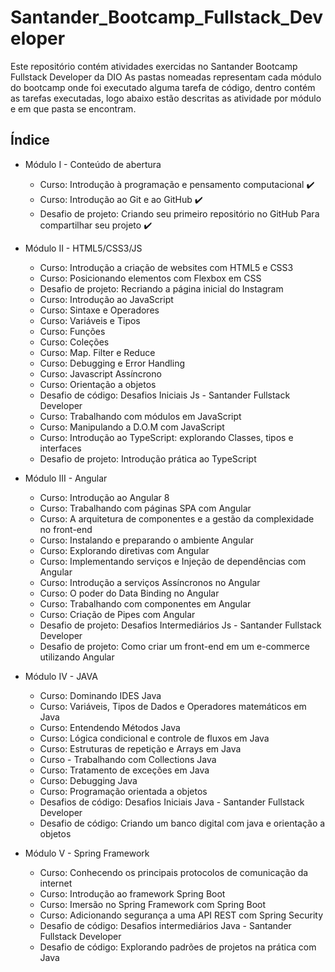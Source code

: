 # Santander_Bootcamp_Fullstack_Developer

Este repositório contém atividades exercidas no Santander Bootcamp Fullstack Developer da DIO
As pastas nomeadas representam cada módulo do bootcamp onde foi executado alguma tarefa de código, dentro contém as tarefas executadas, logo abaixo estão descritas as atividade por módulo e em que pasta se encontram.

## Índice

  - Módulo I - Conteúdo de abertura
    - Curso: Introdução à programação e pensamento computacional :heavy_check_mark:
    - Curso: Introdução ao Git e ao GitHub :heavy_check_mark:
    - Desafio de projeto: Criando seu primeiro repositório no GitHub Para compartilhar seu projeto :heavy_check_mark:


  - Módulo II - HTML5/CSS3/JS
    - Curso: Introdução a criação de websites com HTML5 e CSS3
    - Curso: Posicionando elementos com Flexbox em CSS
    - Desafio de projeto: Recriando a página inicial do Instagram
    - Curso: Introdução ao JavaScript
    - Curso: Sintaxe e Operadores
    - Curso: Variáveis e Tipos
    - Curso: Funções
    - Curso: Coleções
    - Curso: Map. Filter e Reduce
    - Curso: Debugging e Error Handling
    - Curso: Javascript Assíncrono
    - Curso: Orientação a objetos
    - Desafio de código: Desafios Iniciais Js - Santander Fullstack Developer
    - Curso: Trabalhando com módulos em JavaScript
    - Curso: Manipulando a D.O.M com JavaScript
    - Curso: Introdução ao TypeScript: explorando Classes, tipos e interfaces
    - Desafio de projeto: Introdução prática ao TypeScript


  - Módulo III - Angular
    - Curso: Introdução ao Angular 8
    - Curso: Trabalhando com páginas SPA com Angular
    - Curso: A arquitetura de componentes e a gestão da complexidade no front-end
    - Curso: Instalando e preparando o ambiente Angular
    - Curso: Explorando diretivas com Angular
    - Curso: Implementando serviços e Injeção de dependências com Angular
    - Curso: Introdução a serviços Assíncronos no Angular
    - Curso: O poder do Data Binding no Angular
    - Curso: Trabalhando com componentes em Angular
    - Curso: Criação de Pipes com Angular
    - Desafio de projeto: Desafios Intermediários Js - Santander Fullstack Developer
    - Desafio de projeto: Como criar um front-end em um e-commerce utilizando Angular


  - Módulo IV - JAVA
    - Curso: Dominando IDES Java
    - Curso: Variáveis, Tipos de Dados e Operadores matemáticos em Java
    - Curso: Entendendo Métodos Java
    - Curso: Lógica condicional e controle de fluxos em Java
    - Curso: Estruturas de repetição e Arrays em Java
    - Curso - Trabalhando com Collections Java
    - Curso: Tratamento de exceções em Java
    - Curso: Debugging Java
    - Curso: Programação orientada a objetos
    - Desafios de código: Desafios Iniciais Java - Santander Fullstack Developer
    - Desafio de código: Criando um banco digital com java e orientação a objetos


  - Módulo V - Spring Framework
    - Curso: Conhecendo os principais protocolos de comunicação da internet
    - Curso: Introdução ao framework Spring Boot
    - Curso: Imersão no Spring Framework com Spring Boot
    - Curso: Adicionando segurança a uma API REST com Spring Security
    - Desafio de código: Desafios intermediários Java - Santander Fullstack Developer
    - Desafio de código: Explorando padrões de projetos na prática com Java
